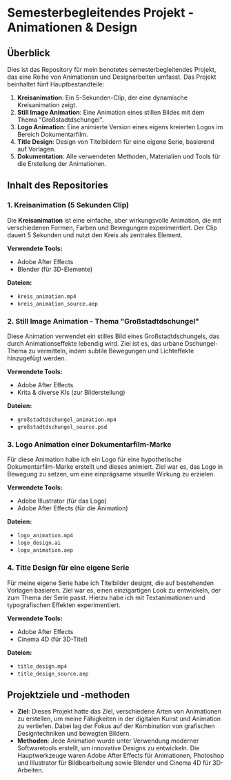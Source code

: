 # Semesterbegleitendes Projekt - Animationen & Design

## Überblick
Dies ist das Repository für mein benotetes semesterbegleitendes Projekt, das eine Reihe von Animationen und Designarbeiten umfasst. Das Projekt beinhaltet fünf Hauptbestandteile:

1. **Kreisanimation**: Ein 5-Sekunden-Clip, der eine dynamische Kreisanimation zeigt.
2. **Still Image Animation**: Eine Animation eines stillen Bildes mit dem Thema "Großstadtdschungel".
3. **Logo Animation**: Eine animierte Version eines eigens kreierten Logos im Bereich Dokumentarfilm.
4. **Title Design**: Design von Titelbildern für eine eigene Serie, basierend auf Vorlagen.
5. **Dokumentation**: Alle verwendeten Methoden, Materialien und Tools für die Erstellung der Animationen.

## Inhalt des Repositories

### 1. Kreisanimation (5 Sekunden Clip)
Die **Kreisanimation** ist eine einfache, aber wirkungsvolle Animation, die mit verschiedenen Formen, Farben und Bewegungen experimentiert. Der Clip dauert 5 Sekunden und nutzt den Kreis als zentrales Element. 

**Verwendete Tools:**
- Adobe After Effects
- Blender (für 3D-Elemente)

**Dateien:**
- `kreis_animation.mp4`
- `kreis_animation_source.aep`

### 2. Still Image Animation - Thema "Großstadtdschungel"
Diese Animation verwendet ein stilles Bild eines Großstadtdschungels, das durch Animationseffekte lebendig wird. Ziel ist es, das urbane Dschungel-Thema zu vermitteln, indem subtile Bewegungen und Lichteffekte hinzugefügt werden.

**Verwendete Tools:**
- Adobe After Effects
- Krita & diverse KIs (zur Bilderstellung)

**Dateien:**
- `großstadtdschungel_animation.mp4`
- `großstadtdschungel_source.psd`

### 3. Logo Animation einer Dokumentarfilm-Marke
Für diese Animation habe ich ein Logo für eine hypothetische Dokumentarfilm-Marke erstellt und dieses animiert. Ziel war es, das Logo in Bewegung zu setzen, um eine einprägsame visuelle Wirkung zu erzielen.

**Verwendete Tools:**
- Adobe Illustrator (für das Logo)
- Adobe After Effects (für die Animation)

**Dateien:**
- `logo_animation.mp4`
- `logo_design.ai`
- `logo_animation.aep`

### 4. Title Design für eine eigene Serie
Für meine eigene Serie habe ich Titelbilder designt, die auf bestehenden Vorlagen basieren. Ziel war es, einen einzigartigen Look zu entwickeln, der zum Thema der Serie passt. Hierzu habe ich mit Textanimationen und typografischen Effekten experimentiert.

**Verwendete Tools:**
- Adobe After Effects
- Cinema 4D (für 3D-Titel)

**Dateien:**
- `title_design.mp4`
- `title_design_source.aep`

## Projektziele und -methoden
- **Ziel**: Dieses Projekt hatte das Ziel, verschiedene Arten von Animationen zu erstellen, um meine Fähigkeiten in der digitalen Kunst und Animation zu vertiefen. Dabei lag der Fokus auf der Kombination von grafischen Designtechniken und bewegten Bildern.
- **Methoden**: Jede Animation wurde unter Verwendung moderner Softwaretools erstellt, um innovative Designs zu entwickeln. Die Hauptwerkzeuge waren Adobe After Effects für Animationen, Photoshop und Illustrator für Bildbearbeitung sowie Blender und Cinema 4D für 3D-Arbeiten.
